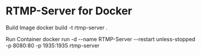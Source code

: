 # RTMP-Server for Docker

Build Image
docker build -t rtmp-server .

Run Container 
docker run -d --name RTMP-Server --restart unless-stopped -p 8080:80 -p 1935:1935 rtmp-server
